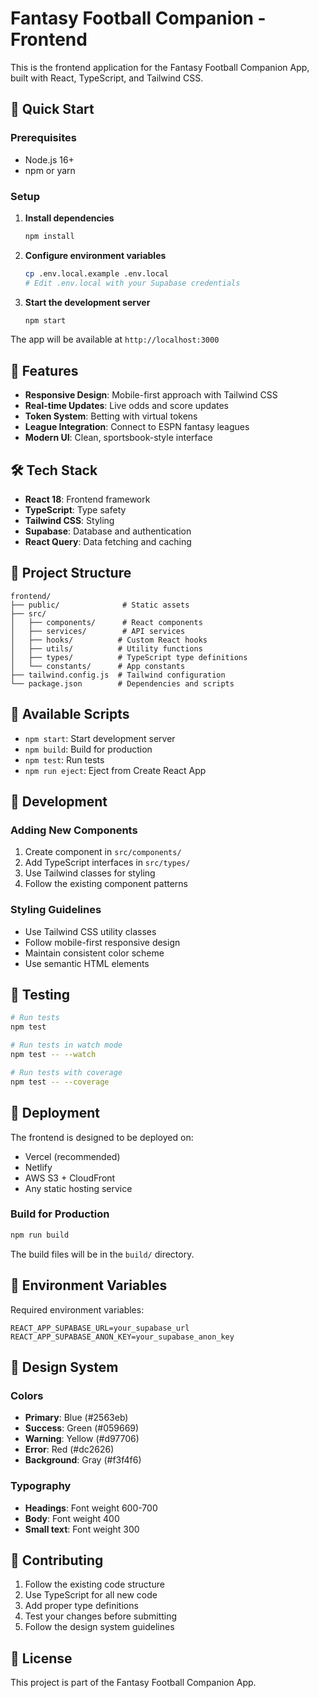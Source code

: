 # Fantasy Football Companion - Frontend

This is the frontend application for the Fantasy Football Companion App, built with React, TypeScript, and Tailwind CSS.

## 🚀 Quick Start

### Prerequisites

- Node.js 16+
- npm or yarn

### Setup

1. **Install dependencies**
   ```bash
   npm install
   ```

2. **Configure environment variables**
   ```bash
   cp .env.local.example .env.local
   # Edit .env.local with your Supabase credentials
   ```

3. **Start the development server**
   ```bash
   npm start
   ```

The app will be available at `http://localhost:3000`

## 🎨 Features

- **Responsive Design**: Mobile-first approach with Tailwind CSS
- **Real-time Updates**: Live odds and score updates
- **Token System**: Betting with virtual tokens
- **League Integration**: Connect to ESPN fantasy leagues
- **Modern UI**: Clean, sportsbook-style interface

## 🛠️ Tech Stack

- **React 18**: Frontend framework
- **TypeScript**: Type safety
- **Tailwind CSS**: Styling
- **Supabase**: Database and authentication
- **React Query**: Data fetching and caching

## 📁 Project Structure

```
frontend/
├── public/              # Static assets
├── src/
│   ├── components/      # React components
│   ├── services/        # API services
│   ├── hooks/          # Custom React hooks
│   ├── utils/          # Utility functions
│   ├── types/          # TypeScript type definitions
│   └── constants/      # App constants
├── tailwind.config.js  # Tailwind configuration
└── package.json        # Dependencies and scripts
```

## 🎯 Available Scripts

- `npm start`: Start development server
- `npm build`: Build for production
- `npm test`: Run tests
- `npm run eject`: Eject from Create React App

## 🔧 Development

### Adding New Components

1. Create component in `src/components/`
2. Add TypeScript interfaces in `src/types/`
3. Use Tailwind classes for styling
4. Follow the existing component patterns

### Styling Guidelines

- Use Tailwind CSS utility classes
- Follow mobile-first responsive design
- Maintain consistent color scheme
- Use semantic HTML elements

## 🧪 Testing

```bash
# Run tests
npm test

# Run tests in watch mode
npm test -- --watch

# Run tests with coverage
npm test -- --coverage
```

## 🚀 Deployment

The frontend is designed to be deployed on:
- Vercel (recommended)
- Netlify
- AWS S3 + CloudFront
- Any static hosting service

### Build for Production

```bash
npm run build
```

The build files will be in the `build/` directory.

## 📝 Environment Variables

Required environment variables:

```env
REACT_APP_SUPABASE_URL=your_supabase_url
REACT_APP_SUPABASE_ANON_KEY=your_supabase_anon_key
```

## 🎨 Design System

### Colors

- **Primary**: Blue (#2563eb)
- **Success**: Green (#059669)
- **Warning**: Yellow (#d97706)
- **Error**: Red (#dc2626)
- **Background**: Gray (#f3f4f6)

### Typography

- **Headings**: Font weight 600-700
- **Body**: Font weight 400
- **Small text**: Font weight 300

## 🤝 Contributing

1. Follow the existing code structure
2. Use TypeScript for all new code
3. Add proper type definitions
4. Test your changes before submitting
5. Follow the design system guidelines

## 📄 License

This project is part of the Fantasy Football Companion App.